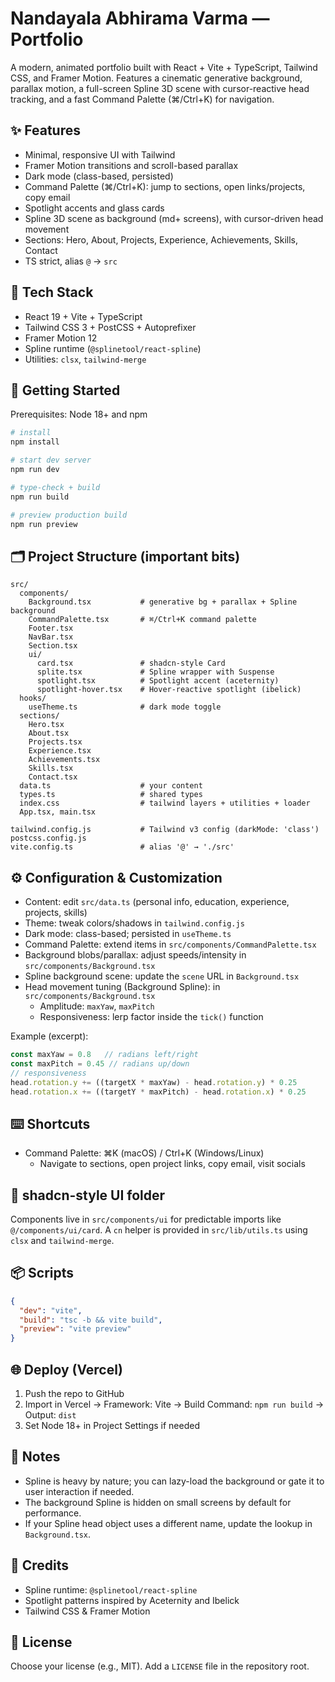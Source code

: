 # Nandayala Abhirama Varma — Portfolio

A modern, animated portfolio built with React + Vite + TypeScript, Tailwind CSS, and Framer Motion. Features a cinematic generative background, parallax motion, a full-screen Spline 3D scene with cursor-reactive head tracking, and a fast Command Palette (⌘/Ctrl+K) for navigation.

## ✨ Features
- Minimal, responsive UI with Tailwind
- Framer Motion transitions and scroll-based parallax
- Dark mode (class-based, persisted)
- Command Palette (⌘/Ctrl+K): jump to sections, open links/projects, copy email
- Spotlight accents and glass cards
- Spline 3D scene as background (md+ screens), with cursor-driven head movement
- Sections: Hero, About, Projects, Experience, Achievements, Skills, Contact
- TS strict, alias `@` → `src`

## 🧱 Tech Stack
- React 19 + Vite + TypeScript
- Tailwind CSS 3 + PostCSS + Autoprefixer
- Framer Motion 12
- Spline runtime (`@splinetool/react-spline`)
- Utilities: `clsx`, `tailwind-merge`

## 🚀 Getting Started
Prerequisites: Node 18+ and npm

```bash
# install
npm install

# start dev server
npm run dev

# type-check + build
npm run build

# preview production build
npm run preview
```

## 🗂️ Project Structure (important bits)
```
src/
  components/
    Background.tsx           # generative bg + parallax + Spline background
    CommandPalette.tsx       # ⌘/Ctrl+K command palette
    Footer.tsx
    NavBar.tsx
    Section.tsx
    ui/
      card.tsx               # shadcn-style Card
      splite.tsx             # Spline wrapper with Suspense
      spotlight.tsx          # Spotlight accent (aceternity)
      spotlight-hover.tsx    # Hover-reactive spotlight (ibelick)
  hooks/
    useTheme.ts              # dark mode toggle
  sections/
    Hero.tsx
    About.tsx
    Projects.tsx
    Experience.tsx
    Achievements.tsx
    Skills.tsx
    Contact.tsx
  data.ts                    # your content
  types.ts                   # shared types
  index.css                  # tailwind layers + utilities + loader
  App.tsx, main.tsx

tailwind.config.js           # Tailwind v3 config (darkMode: 'class')
postcss.config.js
vite.config.ts               # alias '@' → './src'
```

## ⚙️ Configuration & Customization
- Content: edit `src/data.ts` (personal info, education, experience, projects, skills)
- Theme: tweak colors/shadows in `tailwind.config.js`
- Dark mode: class-based; persisted in `useTheme.ts`
- Command Palette: extend items in `src/components/CommandPalette.tsx`
- Background blobs/parallax: adjust speeds/intensity in `src/components/Background.tsx`
- Spline background scene: update the `scene` URL in `Background.tsx`
- Head movement tuning (Background Spline): in `src/components/Background.tsx`
  - Amplitude: `maxYaw`, `maxPitch`
  - Responsiveness: lerp factor inside the `tick()` function

Example (excerpt):
```ts
const maxYaw = 0.8   // radians left/right
const maxPitch = 0.45 // radians up/down
// responsiveness
head.rotation.y += ((targetX * maxYaw) - head.rotation.y) * 0.25
head.rotation.x += ((targetY * maxPitch) - head.rotation.x) * 0.25
```

## ⌨️ Shortcuts
- Command Palette: ⌘K (macOS) / Ctrl+K (Windows/Linux)
  - Navigate to sections, open project links, copy email, visit socials

## 🧩 shadcn-style UI folder
Components live in `src/components/ui` for predictable imports like `@/components/ui/card`. A `cn` helper is provided in `src/lib/utils.ts` using `clsx` and `tailwind-merge`.

## 📦 Scripts
```json
{
  "dev": "vite",
  "build": "tsc -b && vite build",
  "preview": "vite preview"
}
```

## 🌐 Deploy (Vercel)
1. Push the repo to GitHub
2. Import in Vercel → Framework: Vite → Build Command: `npm run build` → Output: `dist`
3. Set Node 18+ in Project Settings if needed

## 🔎 Notes
- Spline is heavy by nature; you can lazy-load the background or gate it to user interaction if needed.
- The background Spline is hidden on small screens by default for performance.
- If your Spline head object uses a different name, update the lookup in `Background.tsx`.

## 🙌 Credits
- Spline runtime: `@splinetool/react-spline`
- Spotlight patterns inspired by Aceternity and Ibelick
- Tailwind CSS & Framer Motion

## 📝 License
Choose your license (e.g., MIT). Add a `LICENSE` file in the repository root.
